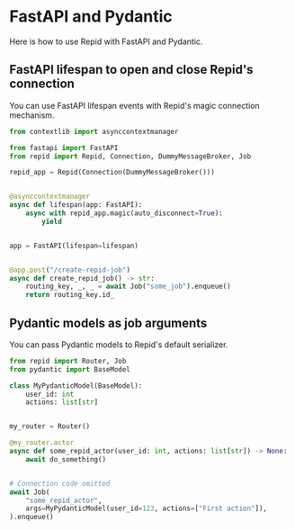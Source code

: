 # FastAPI and Pydantic

Here is how to use Repid with FastAPI and Pydantic.

## FastAPI lifespan to open and close Repid's connection

You can use FastAPI lifespan events with Repid's magic connection mechanism.

```python hl_lines="11"
from contextlib import asynccontextmanager

from fastapi import FastAPI
from repid import Repid, Connection, DummyMessageBroker, Job

repid_app = Repid(Connection(DummyMessageBroker()))


@asynccontextmanager
async def lifespan(app: FastAPI):
    async with repid_app.magic(auto_disconnect=True):
        yield


app = FastAPI(lifespan=lifespan)


@app.post("/create-repid-job")
async def create_repid_job() -> str:
    routing_key, _, _ = await Job("some_job").enqueue()
    return routing_key.id_
```

## Pydantic models as job arguments

You can pass Pydantic models to Repid's default serializer.

```python
from repid import Router, Job
from pydantic import BaseModel

class MyPydanticModel(BaseModel):
    user_id: int
    actions: list[str]


my_router = Router()

@my_router.actor
async def some_repid_actor(user_id: int, actions: list[str]) -> None:
    await do_something()


# Connection code omitted
await Job(
    "some_repid_actor",
    args=MyPydanticModel(user_id=123, actions=["First action"]),
).enqueue()
```
